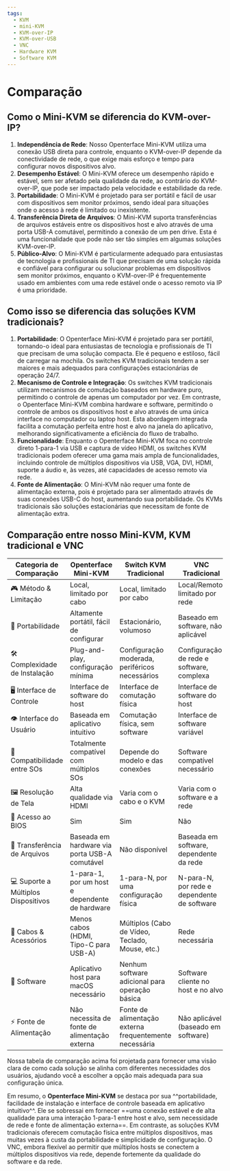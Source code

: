 ```yaml
---
tags:
  - KVM
  - mini-KVM
  - KVM-over-IP
  - KVM-over-USB
  - VNC
  - Hardware KVM
  - Software KVM
---
```

# Comparação

## **Como o Mini-KVM se diferencia do KVM-over-IP?**

1. **Independência de Rede**: Nosso Openterface Mini-KVM utiliza uma conexão USB direta para controle, enquanto o KVM-over-IP depende da conectividade de rede, o que exige mais esforço e tempo para configurar novos dispositivos alvo.
2. **Desempenho Estável**: O Mini-KVM oferece um desempenho rápido e estável, sem ser afetado pela qualidade da rede, ao contrário do KVM-over-IP, que pode ser impactado pela velocidade e estabilidade da rede.
3. **Portabilidade**: O Mini-KVM é projetado para ser portátil e fácil de usar com dispositivos sem monitor próximos, sendo ideal para situações onde o acesso à rede é limitado ou inexistente.
4. **Transferência Direta de Arquivos**: O Mini-KVM suporta transferências de arquivos estáveis entre os dispositivos host e alvo através de uma porta USB-A comutável, permitindo a conexão de um pen drive. Esta é uma funcionalidade que pode não ser tão simples em algumas soluções KVM-over-IP.
5. **Público-Alvo**: O Mini-KVM é particularmente adequado para entusiastas de tecnologia e profissionais de TI que precisam de uma solução rápida e confiável para configurar ou solucionar problemas em dispositivos sem monitor próximos, enquanto o KVM-over-IP é frequentemente usado em ambientes com uma rede estável onde o acesso remoto via IP é uma prioridade.

## **Como isso se diferencia das soluções KVM tradicionais?**

1. **Portabilidade**: O Openterface Mini-KVM é projetado para ser portátil, tornando-o ideal para entusiastas de tecnologia e profissionais de TI que precisam de uma solução compacta. Ele é pequeno e estiloso, fácil de carregar na mochila. Os switches KVM tradicionais tendem a ser maiores e mais adequados para configurações estacionárias de operação 24/7.
2. **Mecanismo de Controle e Integração**: Os switches KVM tradicionais utilizam mecanismos de comutação baseados em hardware puro, permitindo o controle de apenas um computador por vez. Em contraste, o Openterface Mini-KVM combina hardware e software, permitindo o controle de ambos os dispositivos host e alvo através de uma única interface no computador ou laptop host. Esta abordagem integrada facilita a comutação perfeita entre host e alvo na janela do aplicativo, melhorando significativamente a eficiência do fluxo de trabalho.
3. **Funcionalidade**: Enquanto o Openterface Mini-KVM foca no controle direto 1-para-1 via USB e captura de vídeo HDMI, os switches KVM tradicionais podem oferecer uma gama mais ampla de funcionalidades, incluindo controle de múltiplos dispositivos via USB, VGA, DVI, HDMI, suporte a áudio e, às vezes, até capacidades de acesso remoto via rede.
4. **Fonte de Alimentação**: O Mini-KVM não requer uma fonte de alimentação externa, pois é projetado para ser alimentado através de suas conexões USB-C do host, aumentando sua portabilidade. Os KVMs tradicionais são soluções estacionárias que necessitam de fonte de alimentação extra.

## **Comparação entre nosso Mini-KVM, KVM tradicional e VNC**

| Categoria de Comparação    | Openterface Mini-KVM                         | Switch KVM Tradicional                       | VNC Tradicional                                 |
|----------------------------|----------------------------------------------|----------------------------------------------|-------------------------------------------------|
| 🎮 Método & Limitação      | Local, limitado por cabo                     | Local, limitado por cabo                     | Local/Remoto, limitado por rede                 |
| 🚀 Portabilidade           | Altamente portátil, fácil de configurar      | Estacionário, volumoso                       | Baseado em software, não aplicável              |
| 🛠️ Complexidade de Instalação | Plug-and-play, configuração mínima           | Configuração moderada, periféricos necessários| Configuração de rede e software, complexa       |
| 🖥️ Interface de Controle   | Interface de software do host                | Interface de comutação física                | Interface de software do host                   |
| 👁️ Interface do Usuário    | Baseada em aplicativo intuitivo              | Comutação física, sem software               | Interface de software variável                  |
| 🔄 Compatibilidade entre SOs| Totalmente compatível com múltiplos SOs      | Depende do modelo e das conexões             | Software compatível necessário                  |
| 🖼️ Resolução de Tela       | Alta qualidade via HDMI                      | Varia com o cabo e o KVM                     | Varia com o software e a rede                   |
| 🔑 Acesso ao BIOS          | Sim                                          | Sim                                          | Não                                             |
| 📁 Transferência de Arquivos| Baseada em hardware via porta USB-A comutável| Não disponível                               | Baseada em software, dependente da rede         |
| 💻 Suporte a Múltiplos Dispositivos | 1-para-1, por um host e dependente de hardware | 1-para-N, por uma configuração física         | N-para-N, por rede e dependente de software     |
| 🔌 Cabos & Acessórios      | Menos cabos (HDMI, Tipo-C para USB-A)        | Múltiplos (Cabo de Vídeo, Teclado, Mouse, etc.)| Rede necessária                                 |
| 📱 Software                | Aplicativo host para macOS necessário        | Nenhum software adicional para operação básica| Software cliente no host e no alvo              |
| ⚡️ Fonte de Alimentação    | Não necessita de fonte de alimentação externa| Fonte de alimentação externa frequentemente necessária | Não aplicável (baseado em software)             |

Nossa tabela de comparação acima foi projetada para fornecer uma visão clara de como cada solução se alinha com diferentes necessidades dos usuários, ajudando você a escolher a opção mais adequada para sua configuração única.

Em resumo, o **Openterface Mini-KVM** se destaca por sua ^^portabilidade, facilidade de instalação e interface de controle baseada em aplicativo intuitivo^^. Ele se sobressai em fornecer ==uma conexão estável e de alta qualidade para uma interação 1-para-1 entre host e alvo, sem necessidade de rede e fonte de alimentação externa==. Em contraste, as soluções KVM tradicionais oferecem comutação física entre múltiplos dispositivos, mas muitas vezes à custa da portabilidade e simplicidade de configuração. O VNC, embora flexível ao permitir que múltiplos hosts se conectem a múltiplos dispositivos via rede, depende fortemente da qualidade do software e da rede.